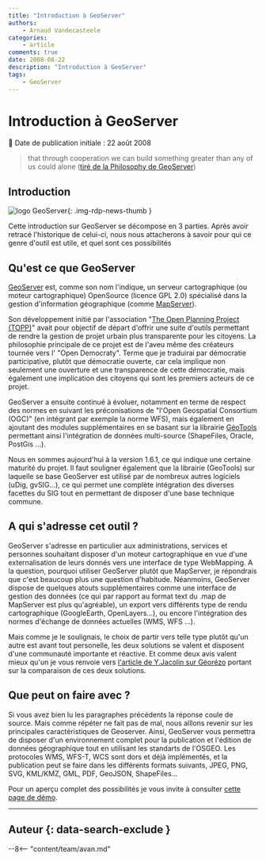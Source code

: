 ```yaml
---
title: "Introduction à GeoServer"
authors:
    - Arnaud Vandecasteele
categories:
    - article
comments: true
date: 2008-08-22
description: "Introduction à GeoServer"
tags:
    - GeoServer
---
```


# Introduction à GeoServer

:calendar: Date de publication initiale : 22 août 2008

> that through cooperation we can build something greater than any of us could alone ([tiré de la Philosophy de GeoServer](http://docs.codehaus.org/display/GEOSDOC/Introduction))

## Introduction

![logo GeoServer](https://cdn.geotribu.fr/img/logos-icones/logiciels_librairies/geoserver.png "logo GeoServer"){: .img-rdp-news-thumb }

Cette introduction sur GeoServer se décompose en 3 parties. Après avoir retracé l'historique de celui-ci, nous nous attacherons à savoir pour qui ce genre d'outil est utile, et quel sont ces possibilités

## Qu'est ce que GeoServer

[GeoServer](http://docs.codehaus.org/display/GEOS/Home) est, comme son nom l'indique, un serveur cartographique (ou moteur cartographique) OpenSource (licence GPL 2.0) spécialisé dans la gestion d'information géographique (comme [MapServer](http://mapserver.gis.umn.edu/)).

Son développement initié par l'association "[The Open Planning Project (TOPP)](http://www.openplans.org/)" avait pour objectif de départ d'offrir une suite d'outils permettant de rendre la gestion de projet urbain plus transparente pour les citoyens. La philosophie principale de ce projet est de l'aveu même des créateurs tournée vers l' "Open Democraty". Terme que je traduirai par démocratie participative, plutôt que démocratie ouverte, car cela implique non seulement une ouverture et une transparence de cette démocratie, mais également une implication des citoyens qui sont les premiers acteurs de ce projet.

GeoServer a ensuite continué à évoluer, notamment en terme de respect des normes en suivant les préconisations de "l'Open Geospatial Consortium (OGC)" (en intégrant par exemple la norme WFS), mais également en ajoutant des modules supplémentaires en se basant sur la librairie [GéoTools](http://geotools.codehaus.org/) permettant ainsi l'intégration de données multi-source (ShapeFiles, Oracle, PostGis ...).

Nous en sommes aujourd'hui à la version 1.6.1, ce qui indique une certaine maturité du projet. Il faut souligner également que la librairie (GeoTools) sur laquelle se base GeoServer est utilisé par de nombreux autres logiciels (uDig, gvSIG...), ce qui permet une complète intégration des diverses facettes du SIG tout en permettant de disposer d'une base technique commune.

## A qui s'adresse cet outil ?

GeoServer s'adresse en particulier aux administrations, services et personnes souhaitant disposer d'un moteur cartographique en vue d'une externalisation de leurs donnés vers une interface de type WebMapping. A la question, pourquoi utiliser GeoServer plutôt que MapServer, je répondrais que c'est beaucoup plus une question d'habitude. Néanmoins, GeoServer dispose de quelques atouts supplémentaires comme une interface de gestion des données (ce qui par rapport au format text du .map de MapServer est plus qu'agréable), un export vers différents type de rendu cartographique (GoogleEarth, OpenLayers...), ou encore l'intégration des normes d'échange de données actuelles (WMS, WFS ...).

Mais comme je le soulignais, le choix de partir vers telle type plutôt qu'un autre est avant tout personelle, les deux solutions se valent et disposent d'une communauté importante et réactive. Et comme deux avis valent mieux qu'un je vous renvoie vers [l'article de Y.Jacolin sur Géorézo](http://georezo.net/geoblog/?q=node/152) portant sur la comparaison de ces deux solutions.

## Que peut on faire avec ?

Si vous avez bien lu les paragraphes précédents la réponse coule de source. Mais comme répéter ne fait pas de mal, nous alllons revenir sur les principales caractéristiques de Geoserver. Ainsi, GeoServer vous permettra de disposer d'un environnement complet pour la publication et l'édition de données géographique tout en utilisant les standarts de l'OSGEO. Les protocoles WMS, WFS-T, WCS sont dors et déjà implémentés, et la publication peut se faire dans les différents formats suivants, JPEG, PNG, SVG, KML/KMZ, GML, PDF, GeoJSON, ShapeFiles...

Pour un aperçu complet des possibilités je vous invite à consulter [cette page de démo](http://geo-s12.leeds.ac.uk:9080/geoserver/mapPreview.do).

----

## Auteur {: data-search-exclude }

--8<-- "content/team/avan.md"
